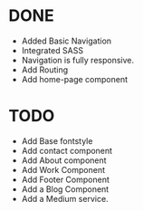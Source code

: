 # DONE
* Added Basic Navigation 
* Integrated SASS
* Navigation is fully responsive.
* Add Routing 
* Add home-page component

# TODO 

* Add Base fontstyle 
* Add contact component
* Add About component
* Add Work Component
* Add Footer Component
* Add a Blog Component
* Add a Medium service.

